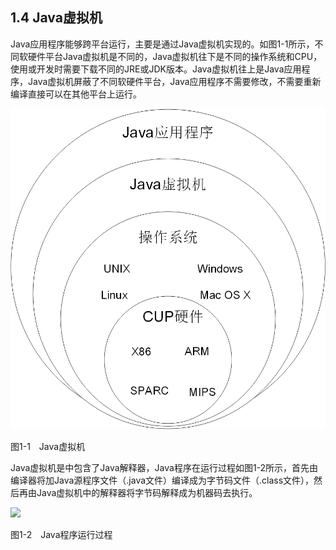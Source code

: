## 1.4 Java虚拟机

Java应用程序能够跨平台运行，主要是通过Java虚拟机实现的。如图1-1所示，不同软硬件平台Java虚拟机是不同的，Java虚拟机往下是不同的操作系统和CPU，使用或开发时需要下载不同的JRE或JDK版本。Java虚拟机往上是Java应用程序，Java虚拟机屏蔽了不同软硬件平台，Java应用程序不需要修改，不需要重新编译直接可以在其他平台上运行。

![1-1](../assets/1-1.jpg)


图1-1　Java虚拟机

Java虚拟机是中包含了Java解释器，Java程序在运行过程如图1-2所示，首先由编译器将加Java源程序文件（.java文件）编译成为字节码文件（.class文件），然后再由Java虚拟机中的解释器将字节码解释成为机器码去执行。

![](/assets/1-2.jpg)

图1-2　Java程序运行过程